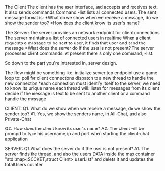 The Client
    The client has the user interface, and accepts and receives text.
    It also sends commands
    Command -list lists all connected users.
    The sent message format is: <user> <message>
   *What do we show when we receive a message, do we show the sender too?
   *How does the client know its user's name?

The Server:
    The server provides an network endpoint for client connections
    The server maintains a list of connected users in realtime
    When a client requests a message to be sent to user, it finds that user and send the message
   *What does the server do if the user is not present?
    The server processes client commands.  At present there is only one command, -list.

So down to the part you're interested in, server design.

The flow might be something like:
    initialize server tcp endpoint
    use a game loop to:
        poll for client connections
        dispatch to a new thread to handle the new connection
       *each connection must identify itself to the server, we need to know its unique name
    each thread will:
        listen for messages from its client
        decide if the message is text to be sent to another client or a command
        handle the message

CLIENT:
Q1. What do we show when we receive a message, do we show the sender too?
A1. Yes, we show the senders name, in All-Chat, and also Private-Chat

Q2. How does the client know its user's name?
A2. The client will be prompd to type his username, ip and port when starting the client-chat application

SERVER:
Q1.What does the server do if the user is not present?
A1. The server finds the thread, and also the users DATA inside the map container "std::map<SOCKET,struct Client> userList" and delets it and updates the totalUsers counter

